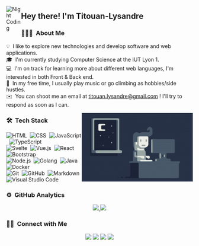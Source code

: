 <img alt="Night Coding" src="./assets/Hand%20Wave.gif" width='40' align="left"/><h2>Hey there! I'm Titouan-Lysandre</h2>

<!-- ## 👋 &nbsp;Hey there! I'm Titouan-Lysandre -->

### 👨🏻‍💻 &nbsp;About Me

💡 &nbsp;I like to explore new technologies and develop software and web applications.\
🎓 &nbsp;I'm currently studying Computer Science at the IUT Lyon 1.\
💻 &nbsp;I'm on track for learning more about different web languages, I'm interested in both Front & Back end.\
🎵 &nbsp;In my free time, I usually play music or go climbing as hobbies/side hustles.\
✉️ &nbsp;You can shoot me an email at titouan.lysandre@gmail.com ! I'll try to respond as soon as I can.

<img alt="Night Coding" src="https://raw.githubusercontent.com/AVS1508/AVS1508/master/assets/Night-Coding.gif" align="right"/>

### 🛠 &nbsp;Tech Stack


![HTML](https://img.shields.io/badge/-HTML-05122A?style=flat&logo=HTML5)&nbsp;
![CSS](https://img.shields.io/badge/-CSS-05122A?style=flat&logo=CSS3&logoColor=1572B6)&nbsp;
![JavaScript](https://img.shields.io/badge/-JavaScript-05122A?style=flat&logo=javascript)&nbsp;
![TypeScript](https://img.shields.io/badge/-TypeScript-05122A?style=flat&logo=typescript)&nbsp;\
![Svelte](https://img.shields.io/badge/-Svelte-05122A?style=flat&logo=svelte)&nbsp;
![Vue.js](https://img.shields.io/badge/-Vue.js-05122A?style=flat&logo=vue.js)&nbsp;
![React](https://img.shields.io/badge/-React-05122A?style=flat&logo=react)&nbsp;
![Bootstrap](https://img.shields.io/badge/-Bootstrap-05122A?style=flat&logo=bootstrap&logoColor=563D7C)&nbsp;\
![Node.js](https://img.shields.io/badge/-Node.js-05122A?style=flat&logo=node.js)&nbsp;
![Golang](https://img.shields.io/badge/-Golang-05122A?style=flat&logo=go)&nbsp;
![Java](https://img.shields.io/badge/-Java-05122A?style=flat&logo=Java&logoColor=FFA518)&nbsp;
![Docker](https://img.shields.io/badge/-Docker-05122A?style=flat&logo=docker)&nbsp;\
![Git](https://img.shields.io/badge/-Git-05122A?style=flat&logo=git)&nbsp;
![GitHub](https://img.shields.io/badge/-GitHub-05122A?style=flat&logo=github)&nbsp;
![Markdown](https://img.shields.io/badge/-Markdown-05122A?style=flat&logo=markdown)&nbsp;
![Visual Studio Code](https://img.shields.io/badge/-Visual%20Studio%20Code-05122A?style=flat&logo=visual-studio-code&logoColor=007ACC)&nbsp;  

### ⚙️ &nbsp;GitHub Analytics

<p align="center">
<a href="https://github.com/TLysandre">
  <img height="180em" src="https://github-readme-stats-eight-theta.vercel.app/api?username=TLysandre&show_icons=true&theme=algolia&include_all_commits=true&count_private=true"/>
  <img height="180em" src="https://github-readme-stats-eight-theta.vercel.app/api/top-langs/?username=TLysandre&layout=compact&langs_count=8&theme=algolia"/>
</a>
</p>

### 🤝🏻 &nbsp;Connect with Me

<p align="center">
<a href="https://linkedin.com/in/titouan-lysandre-andre-9358b1251"><img src="https://img.shields.io/badge/LinkedIn-0077B5?style=for-the-badge&logo=linkedin&logoColor=white"/></a>
<a href="mailto:titouan.lysandre@gmail.com"><img src=https://img.shields.io/badge/Gmail-D14836?style=for-the-badge&logo=gmail&logoColor=white/></a>
<a href="https://www.instagram.com/titouan_lysandre_adr/"><img src="https://img.shields.io/badge/Instagram-E4405F?style=for-the-badge&logo=instagram&logoColor=white"/></a>
<a href="https://www.facebook.com/profile.php?id=100089705882336"><img src="https://img.shields.io/badge/Facebook-1877F2?style=for-the-badge&logo=facebook&logoColor=white"/></a>
</p>
